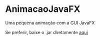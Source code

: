 # AnimacaoJavaFX
Uma pequena animação com a GUI JavaFX

Se preferir, baixe o .jar diretamente [aqui](https://github.com/esantos1/AnimacaoJavaFX/raw/main/Guitar/dist/Guitar.jar)
